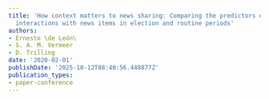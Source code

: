 ```yaml
---
title: 'How context matters to news sharing: Comparing the predictors of Facebook
  interactions with news items in election and routine periods'
authors:
- Ernesto \de León\
- S. A. M. Vermeer
- D. Trilling
date: '2020-02-01'
publishDate: '2025-10-12T08:40:56.448877Z'
publication_types:
- paper-conference
---
```

